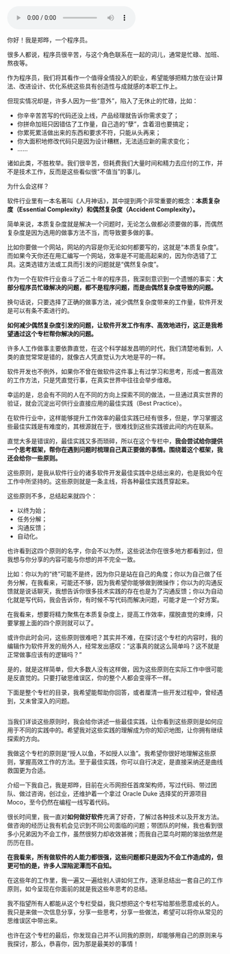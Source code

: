 <audio title="开篇词 _ 程序员解决的问题，大多不是程序问题" src="https://static001.geekbang.org/resource/audio/23/f6/23ddbb631ca8fb4eef93dc2cb7fe8cf6.mp3" controls="controls"></audio> 
<p>你好！我是郑晔，一个程序员。</p><p>很多人都说，程序员很辛苦，与这个角色联系在一起的词儿，通常是忙碌、加班、熬夜等。</p><p>作为程序员，我们将其看作一个值得全情投入的职业，希望能够把精力放在设计算法、改进设计、优化系统这些具有创造性与成就感的本职工作上。</p><p>但现实情况却是，许多人因为一些“意外”，陷入了无休止的忙碌，比如：</p><ul>
<li>你辛辛苦苦写的代码还没上线，产品经理就告诉你需求变了；</li>
<li>你拼命加班只因错估了工作量，自己造的“孽”，含着泪也要搞定；</li>
<li>你累死累活做出来的东西和要求不符，只能从头再来；</li>
<li>你大面积地修改代码只是因为设计糟糕，无法适应新的需求变化；</li>
<li>……</li>
</ul><p>诸如此类，不胜枚举。我们很辛苦，但耗费我们大量时间和精力去应付的工作，并不是技术工作，反而是这些看似很“不值当”的事儿。</p><p>为什么会这样？</p><p>软件行业里有一本名著叫《人月神话》，其中提到两个非常重要的概念：<strong>本质复杂度（Essential Complexity）和偶然复杂度（Accident Complexity）。</strong></p><p>简单来说，本质复杂度就是解决一个问题时，无论怎么做都必须要做的事，而偶然复杂度是因为选用的做事方法不当，而导致要多做的事。</p><p>比如你要做一个网站，网站的内容是你无论如何都要写的，这就是“本质复杂度”。而如果今天你还在用汇编写一个网站，效率是不可能高起来的，因为你选错了工具。这类选错方法或工具而引发的问题就是“偶然复杂度”。</p><!-- [[[read_end]]] --><p>作为一个在软件行业奋斗了近二十年的程序员，我深刻意识到一个遗憾的事实：<strong>大部分程序员忙碌解决的问题，都不是程序问题，而是由偶然复杂度导致的问题。</strong></p><p>换句话说，只要选择了正确的做事方法，减少偶然复杂度带来的工作量，软件开发是可以有条不紊进行的。</p><p><strong>如何减少偶然复杂度引发的问题，让软件开发工作有序、高效地进行，这正是我希望通过这个专栏帮你解决的问题。</strong></p><p>许多人工作做事主要依靠直觉，在这个科学越发昌明的时代，我们清楚地看到，人类的直觉常常是错的，就像古人凭直觉认为大地是平的一样。</p><p>软件开发也不例外，如果你不曾在做软件这件事上有过学习和思考，形成一套高效的工作方法，只是凭直觉行事，在真实世界中往往会举步维艰。</p><p>幸运的是，总会有不同的人在不同的方向上探索不同的做法，一旦通过真实世界的验证，就会沉淀出可供行业直接应用的最佳实践（Best Practice）。</p><p>在软件行业中，这样能够提升工作效率的最佳实践已经有很多，但是，学习掌握这些最佳实践是有难度的，其根源就在于，很难找到这些实践彼此间的内在联系。</p><p>直觉大多是错误的，最佳实践又多而琐碎，所以在这个专栏中，<strong>我会尝试给你提供一个思考框架，帮你在遇到问题时梳理自己真正要做的事情。围绕着这个框架，我还会给你一些原则。</strong></p><p>这些原则，是我从软件行业的诸多软件开发最佳实践中总结出来的，也是我如今在工作中所坚持的。这些原则就是一条主线，将各种最佳实践贯穿起来。</p><p>这些原则不多，总结起来就四个：</p><ul>
<li>以终为始；</li>
<li>任务分解；</li>
<li>沟通反馈；</li>
<li>自动化。</li>
</ul><p>也许看到这四个原则的名字，你会不以为然，这些说法你在很多地方都看到过，但我想与你分享的内容可能与你想的并不完全一致。</p><p>比如：你以为的“终”可能不是终，因为你只是站在自己的角度；你以为自己做了任务分解，在我看来，可能还不够，因为我希望你能够做到微操作；你以为的沟通反馈就是说话聊天，我想告诉你很多技术实践的存在也是为了沟通反馈；你以为自动化就是写代码，我会告诉你，有时候不写代码而解决问题，可能才是一个好方案。</p><p>在我看来，想要将精力聚焦在本质复杂度上，提高工作效率，摆脱直觉的束缚，只要掌握上面的四个原则就可以了。</p><p>或许你此时会问，这些原则很难吧？其实并不难，在探讨这个专栏的内容时，我的编辑作为软件开发的局外人，经常发出感叹：“这事真的就这么简单吗？这不就是正常做事应该有的逻辑吗？”</p><p>是的，就是这样简单，但大多数人没有这样做，因为这些原则在实际工作中很可能是反直觉的。只要打破思维误区，你的整个人都会变得不一样。</p><p>下面是整个专栏的目录，我希望能帮助你回答，或者厘清一些开发过程中，曾经遇到，又未曾深入的问题。</p><p><img src="https://static001.geekbang.org/resource/image/10/3e/10dfc61006956121316d73090ec9cc3e.jpg" alt=""></p><p>当我们详谈这些原则时，我会给你讲述一些最佳实践，让你看到这些原则是如何应用于不同的实践中的。希望我对这些实践的理解成为你的知识地图，让你拥有继续探索的方向。</p><p>我做这个专栏的原则是“授人以鱼，不如授人以渔”。我希望你很好地理解这些原则，掌握高效工作的方法。至于最佳实践，你可以自行决定，是直接采纳还是曲线救国更为合适。</p><p>介绍一下我自己，我是郑晔，目前在火币网担任首席架构师，写过代码、带过团队、做过咨询，创过业，还维护着一个拿过 Oracle Duke 选择奖的开源项目 Moco，至今仍然在编程一线写着代码。</p><p>很长时间里，我一直对<strong>如何做好软件</strong>充满了好奇，了解过各种技术以及开发方法。做咨询的经历让我有机会见识到不同公司面临的问题；带团队的时候，我也看到很多小兄弟因为不会工作，虽然很努力却收效甚微；而我自己菜鸟时期的笨拙依然是历历在目。</p><p><strong>在我看来，所有做软件的人能力都很强，这些问题都只是因为不会工作造成的，但更可怕的是，许多人深陷泥潭而不自知。</strong></p><p>在这些年的工作里，我一遍又一遍给别人讲如何工作，逐渐总结出一套自己的工作原则，如今呈现在你面前的就是我这些年思考的总结。</p><p>我不指望所有人都能从这个专栏受益，我只想把这个专栏写给那些愿意成长的人。我只是来做一次信息分享，分享一些思考，分享一些做法，希望可以将你从常见的思维误区中带出来。</p><p>也许在这个专栏的最后，你发现自己并不认同我的原则，却能够用自己的原则来与我探讨，那么，恭喜你，因为那是最美妙的事情！</p><p></p>